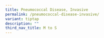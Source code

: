 ```yaml
---
title: Pneumococcal Disease, Invasive
permalink: /pneumococcal-disease-invasive/
variant: tiptap
description: ""
third_nav_title: M to S
---
```

